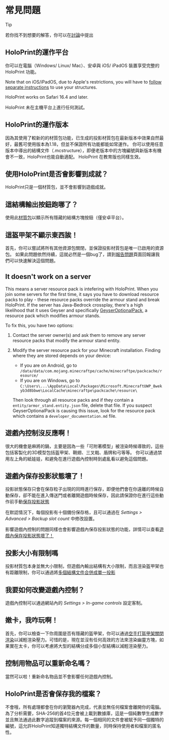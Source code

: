 # 常見問題
> [!TIP]
> 若你找不到想要的解答，你可以在[討論](https://github.com/SuperLlama88888/holoprint/discussions/new?category=q-a)中提出

## HoloPrint的運作平台
你可以在電腦（Windows/ Linux/ Mac）、安卓與 iOS/ iPadOS 裝置享受完整的 HoloPrint 功能。

Note that on iOS/iPadOS, due to Apple's restrictions, you will have to [follow separate instructions](/creating-packs#ios-ipados) to use your structures.

HoloPrint works on Safari 16.4 and later.

HoloPrint 未在主機平台上進行任何測試。

## HoloPrint的運作版本
因為其使用了較新的的材質包功能，已生成的投影材質包在最新版本中效果自然最好，最舊可使用版本為1.18，但並不保證所有功能都能如常運作。
你可以使用任意版本中導出的結構文件（.mcstructure），即便老版本中的方塊編號與新版本有機會不一致，HoloPrint也能自動適配。
HoloPrint 在教育版也同樣生效。

## 使用HoloPrint是否會影響到成就？
HoloPrint只是一個材質包，並不會影響到遊戲成就。

## 這結構輸出按鈕跑哪了？
使用此[材質包](https://holoprint-mc.github.io/exportbutton)以顯示所有隱藏的結構方塊按鈕（僅安卓平台）。

## 這盔甲架不顯示東西誒！
首先，你可以嘗試將所有其他資源包關閉，並保證投影材質包是唯一已啟用的資源包。
如果此問題依然持續，這就必然是一個bug了，請到[報告問題](https://github.com/SuperLlama88888/holoprint/issues/new/choose)頁面回報讓我們可以快速解決這個問題。

## It doesn't work on a server
This means a server resource pack is intefering with HoloPrint. When you join some servers for the first time, it says you have to download resource packs to play - these resource packs override the armour stand and break HoloPrint. If the server has Java-Bedrock crossplay, there's a high likelihood that it uses Geyser and specifically [GeyserOptionalPack](https://geysermc.org/wiki/other/geyseroptionalpack), a resource pack which modifies armour stands.

To fix this, you have two options:
1. Contact the server owner(s) and ask them to remove any server resource packs that modify the armour stand entity.
2. Modify the server resource pack for your Minecraft installation. Finding where they are stored depends on your device:
   - If you are on Android, go to `/data/data/com.mojang.minecraftpe/cache/minecraftpe/packcache/resource/`
   - If you are on Windows, go to `C:\Users\...\AppData\Local\Packages\Microsoft.MinecraftUWP_8wekyb3d8bbwe\LocalCache\minecraftpe\packcache\resource\`

   Then look through all resource packs and if they contain a `entity/armor_stand.entity.json` file, delete that file. If you suspect GeyserOptionalPack is causing this issue, look for the resource pack which contains a `developer_documentation.md` file.

## 遊戲內控制沒反應啊！
很大的機會是麻將的鍋，主要是因為一些「可附著模型」被渲染時候導致的，這些包括客製化的3D模型包括盔甲架、鞘翅、三叉戟、盾牌和弓等等。
你可以通過禁用左上角的紙娃娃，和避免在進行遊戲內控制時到處亂看以避免這個問題。

## 遊戲內保存投影狀態壞了！
投影狀態保存只會在保存粒子出現的同時進行保存，即便他們會在你遠離的時候自動保存，卻不能在進入傳送門或者離開遊戲時候保存，因此請保證你在進行這些動作前手動[保存投影狀態](/hologram-controls#save-hologram-settings)

在默認情況下，每個投影有十個備份保存格，且可以通過在 _Settings > Advanced > Backup slot count_ 中修改設置。

影響遊戲內控制的問題同樣也會影響遊戲內保存投影狀態的功能，詳情可以查看[遊戲內保存投影狀態壞了！](#遊戲內控制沒反應啊)

## 投影大小有限制嗎
投影材質包本身並無大小限制，但遊戲內輸出結構有大小限制，而且渲染盔甲架也有距離限制，你可以通過將[多個結構文件合併成單一投影](/hologram-controls#換個結構-change-structure)

## 我要如何改變遊戲內控制？
遊戲內控制可以通過網站內的 _Settings > In-game controls_ 設定客制。

## 嫩卡，我咋玩啊！
首先，你可以檢查一下你周圍是否有隱藏的盔甲架，你可以通過[空手打盔甲架關閉渲染](/punch-to-activate)以減輕渲染壓力。可惜的是，現在並沒有任何高效的方法來渲染幽靈方塊，如果實在太卡，你可以考慮將大型的結構分成多個小型結構以減輕渲染壓力。

## 控制用物品可以重新命名嗎？
當然可以啦！重新命名物品並不會影響任何遊戲內控制。

## HoloPrint是否會保存我的檔案？
不會哦，所有處理都會在你的瀏覽器內完成，代表並無任何檔案會離開你的電腦。
為了分析需要，SHA-256的首4位元會被上載到數據庫，這是一個純數學生成數字並且無法通過此數字追蹤到檔案的來源。每一個相同的文件會被賦予同一個獨特的編號，這允許HoloPrint知道獨特結構文件的數量，同時保持使用者和檔案的匿名性。
